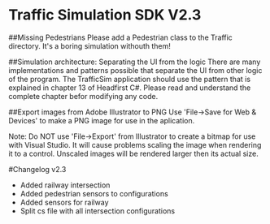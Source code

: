 Traffic Simulation SDK V2.3
============================

##Missing Pedestrians
Please add a Pedestrian class to the Traffic directory.
It's a boring simulation withouth them!

##Simulation architecture: Separating the UI from the logic
There are many implementations and patterns possible that separate the UI 
from other logic of the program. The TrafficSim application should use the 
pattern that is explained in chapter 13 of Headfirst C#. Please read and 
understand the complete chapter befor modifying any code.

##Export images from Adobe Illustrator to PNG
Use 'File->Save for Web & Devices'  to make a PNG image for use in the aplication.

Note: Do NOT use 'File->Export' from Illustrator to create a bitmap for use with 
Visual Studio. It will cause problems scaling the image when rendering it to a control.
Unscaled images will be rendered larger then its actual size. 

#Changelog v2.3
 * Added railway intersection
 * Added pedestrian sensors to configurations
 * Added sensors for railway
 * Split cs file with all intersection configurations